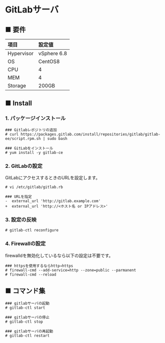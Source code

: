 # GitLabサーバ
## ■ 要件
|項目|設定値|
|:---|:---|
|Hypervisor|vSphere 6.8|
|OS|CentOS8|
|CPU|4|
|MEM|4|
|Storage|200GB|

## ■ Install
### 1. パッケージインストール
```
### Gitlabレポジトリの追加
# curl https://packages.gitlab.com/install/repositories/gitlab/gitlab-ee/script.rpm.sh | sudo bash
```
```
### GitLabをインストール
# yum install -y gitlab-ce
```
### 2. GitLabの設定
GitLabにアクセスするときのURLを設定します。
```
# vi /etc/gitlab/gitlab.rb
```
```
### URLを指定
-  external_url 'http://gitlab.example.com'
+  external_url 'http://<ホスト名 or IPアドレス>'
```
### 3. 設定の反映
```
# gitlab-ctl reconfigure
```
### 4. Firewallの設定
firewalldを無効化しているなら以下の設定は不要です。
```
### httpsを使用するならhttp→https
# firewall-cmd --add-service=http --zone=public --parmanent
# firewall-cmd --reload
```
## ■ コマンド集
```
### gitlabサーバの起動
# gitlab-ctl start

### gitlabサーバの停止
# gitlab-ctl stop

### gitlabサーバの再起動
# gitlab-ctl restart
```
